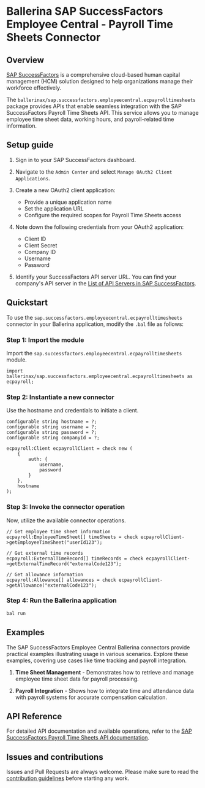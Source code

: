 # Ballerina SAP SuccessFactors Employee Central - Payroll Time Sheets Connector

## Overview

[SAP SuccessFactors](https://www.sap.com/products/hcm/successfactors.html) is a comprehensive cloud-based human capital management (HCM) solution designed to help organizations manage their workforce effectively.

The `ballerinax/sap.successfactors.employeecentral.ecpayrolltimesheets` package provides APIs that enable seamless integration with the SAP SuccessFactors Payroll Time Sheets API. This service allows you to manage employee time sheet data, working hours, and payroll-related time information.

## Setup guide

1. Sign in to your SAP SuccessFactors dashboard.

2. Navigate to the `Admin Center` and select `Manage OAuth2 Client Applications`.

3. Create a new OAuth2 client application:
   - Provide a unique application name
   - Set the application URL
   - Configure the required scopes for Payroll Time Sheets access

4. Note down the following credentials from your OAuth2 application:
   - Client ID
   - Client Secret
   - Company ID
   - Username
   - Password

5. Identify your SuccessFactors API server URL. You can find your company's API server in the [List of API Servers in SAP SuccessFactors](https://help.sap.com/viewer/d599f15995d348a1b45ba5603e2aba9b/LATEST/en-US/af2b8d5437494b12be88fe374eba75b6.html).

## Quickstart

To use the `sap.successfactors.employeecentral.ecpayrolltimesheets` connector in your Ballerina application, modify the `.bal` file as follows:

### Step 1: Import the module

Import the `sap.successfactors.employeecentral.ecpayrolltimesheets` module.

```ballerina
import ballerinax/sap.successfactors.employeecentral.ecpayrolltimesheets as ecpayroll;
```

### Step 2: Instantiate a new connector

Use the hostname and credentials to initiate a client.

```ballerina
configurable string hostname = ?;
configurable string username = ?;
configurable string password = ?;
configurable string companyId = ?;

ecpayroll:Client ecpayrollClient = check new (
    {
        auth: {
            username,
            password
        }
    },
    hostname
);
```

### Step 3: Invoke the connector operation

Now, utilize the available connector operations.

```ballerina
// Get employee time sheet information
ecpayroll:EmployeeTimeSheet[] timeSheets = check ecpayrollClient->getEmployeeTimeSheet("userId123");

// Get external time records
ecpayroll:ExternalTimeRecord[] timeRecords = check ecpayrollClient->getExternalTimeRecord("externalCode123");

// Get allowance information
ecpayroll:Allowance[] allowances = check ecpayrollClient->getAllowance("externalCode123");
```

### Step 4: Run the Ballerina application

```bash
bal run
```

## Examples

The SAP SuccessFactors Employee Central Ballerina connectors provide practical examples illustrating usage in various scenarios. Explore these examples, covering use cases like time tracking and payroll integration.

1. **Time Sheet Management** - Demonstrates how to retrieve and manage employee time sheet data for payroll processing.

2. **Payroll Integration** - Shows how to integrate time and attendance data with payroll systems for accurate compensation calculation.

## API Reference

For detailed API documentation and available operations, refer to the [SAP SuccessFactors Payroll Time Sheets API documentation](https://help.sap.com/docs/SAP_SUCCESSFACTORS_PLATFORM/d599f15995d348a1b45ba5603e2aba9b/c508d8543026442d88457f3654b4e91d.html).

## Issues and contributions

Issues and Pull Requests are always welcome. Please make sure to read the [contribution guidelines](https://github.com/ballerina-platform/ballerina-lang/blob/master/CONTRIBUTING.md) before starting any work.
